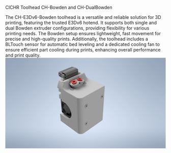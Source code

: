 CICHR Toolhead CH-Bowden and CH-DualBowden

The CH-E3Dv6-Bowden toolhead is a versatile and reliable solution for 3D printing, featuring the trusted E3Dv6 hotend. It supports both single and dual Bowden extruder configurations, providing flexibility for various printing needs. The Bowden setup ensures lightweight, fast movement for precise and high-quality prints. Additionally, the toolhead includes a BLTouch sensor for automatic bed leveling and a dedicated cooling fan to ensure efficient part cooling during prints, enhancing overall performance and print quality.
 ![CH-BOWDEN](https://github.com/CICHR/CH-Toolheads/blob/main/3D_PRINT/E3D_BOWDEN/FOTO/CH-BAMBU-DualBowden_01.jpg)
